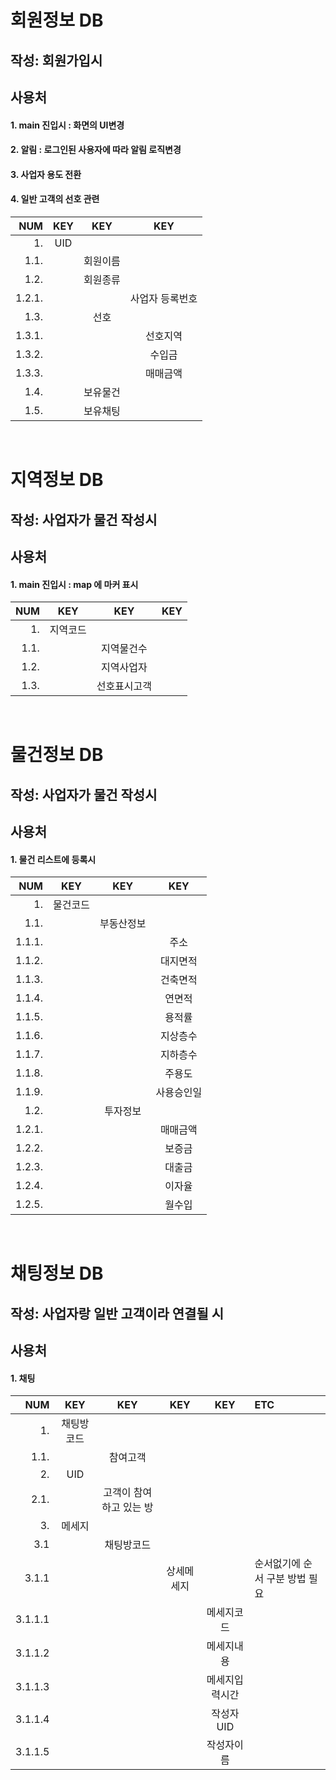 # 회원정보 DB
## 작성: 회원가입시 
## 사용처
#### 1. main 진입시 : 화면의 UI변경
#### 2. 알림 : 로그인된 사용자에 따라 알림 로직변경
#### 3. 사업자 용도 전환 
#### 4. 일반 고객의 선호 관련

|NUM|KEY|KEY|KEY|
|---:|:---:|:---:|:---:|
|1.|UID|
|1.1.||회원이름|
|1.2.||회원종류|
|1.2.1.|||사업자 등록번호|
|1.3.||선호|
|1.3.1.|||선호지역|
|1.3.2.|||수입금|
|1.3.3.|||매매금액|
|1.4.||보유물건|
|1.5.||보유채팅|

<br>

# 지역정보 DB
## 작성: 사업자가 물건 작성시
## 사용처
#### 1. main 진입시 : map 에 마커 표시

|NUM|KEY|KEY|KEY|
|---:|:---:|:---:|:---:|
|1.|지역코드|
|1.1.||지역물건수|
|1.2.||지역사업자|
|1.3.||선호표시고객|

<br>

# 물건정보 DB
## 작성: 사업자가 물건 작성시
## 사용처 
#### 1. 물건 리스트에 등록시

|NUM|KEY|KEY|KEY|
|---:|:---:|:---:|:---:|
|1.|물건코드|
|1.1.||부동산정보|
|1.1.1.|||주소|
|1.1.2.|||대지면적|
|1.1.3.|||건축면적|
|1.1.4.|||연면적|
|1.1.5.|||용적률|
|1.1.6.|||지상층수|
|1.1.7.|||지하층수|
|1.1.8.|||주용도|
|1.1.9.|||사용승인일|
|1.2.||투자정보|
|1.2.1.|||매매금액|
|1.2.2.|||보증금|
|1.2.3.|||대출금|
|1.2.4.|||이자율|
|1.2.5.|||월수입|

<br>

# 채팅정보 DB
## 작성: 사업자랑 일반 고객이라 연결될 시
## 사용처
#### 1. 채팅

|NUM|KEY|KEY|KEY|KEY|ETC|
|---:|:---:|:---:|:---:|:---:|:---|
|1.|채팅방코드|
|1.1.||참여고객|
|2.|UID|
|2.1.||고객이 참여하고 있는 방|
|3.|메세지|
|3.1||채팅방코드|||
|3.1.1|||상세메세지||순서없기에 순서 구분 방법 필요
|3.1.1.1||||메세지코드|
|3.1.1.2||||메세지내용|
|3.1.1.3||||메세지입력시간|
|3.1.1.4||||작성자UID|
|3.1.1.5||||작성자이름|
